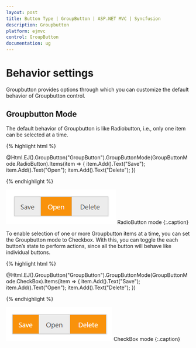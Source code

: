 ```yaml
---
layout: post
title: Button Type | GroupButton | ASP.NET MVC | Syncfusion
description: Groupbutton
platform: ejmvc
control: GroupButton
documentation: ug
---
```


# Behavior settings

Groupbutton provides options through which you can customize the default behavior of Groupbutton control.

## Groupbutton Mode

The default behavior of Groupbutton is like Radiobutton, i.e., only one item can be selected at a time.

{% highlight html %}

@Html.EJ().GroupButton("GroupButton").GroupButtonMode(GroupButtonMode.RadioButton).Items(item =>
                   {
                       item.Add().Text("Save");
                       item.Add().Text("Open");
                       item.Add().Text("Delete");
                   })

{% endhighlight %}

![](Behavior-Settings_images/Radiobutton.png)
RadioButton mode {:.caption}

To enable selection of one or more Groupbutton items at a time, you can set the Groupbutton mode to Checkbox. With this, you can toggle the each button’s state to perform actions, since all the button will behave like individual buttons.

{% highlight html %}

 @Html.EJ().GroupButton("GroupButton").GroupButtonMode(GroupButtonMode.CheckBox).Items(item =>
                   {
                       item.Add().Text("Save");
                       item.Add().Text("Open");
                       item.Add().Text("Delete");
                   })   

{% endhighlight %}

![](Behavior-Settings_images/Checkbox.png)
CheckBox mode {:.caption}
